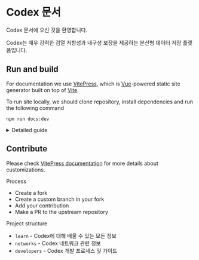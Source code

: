 # Codex 문서

Codex 문서에 오신 것을 환영합니다.

Codex는 매우 강력한 검열 저항성과 내구성 보장을 제공하는 분산형 데이터 저장 플랫폼입니다.


## Run and build

 For documentation we use [VitePress](https://vitepress.dev/), which is [Vue](https://vuejs.org/)-powered static site generator built on top of [Vite](https://vitejs.dev/).

 To run site locally, we should clone repository, install dependencies and run the following command
 ```shell
 npm run docs:dev
 ```

 <details>
 <summary>Detailed guide</summary>

 1. [Install](https://nodejs.org/en/download/package-manager) node 20 or [above](https://nodejs.org/en/about/previous-releases)

    Using [nvm](https://github.com/nvm-sh/nvm)
    ```shell
    # nvm
    curl -o- https://raw.githubusercontent.com/nvm-sh/nvm/v0.40.0/install.sh | bash

    # Node 22
    nvm install 22
    nvm use 22

    # Check
    node --version
    v22.6.0
    ```

 2. Clone repository
    ```shell
    git clone https://github.com/codex-storage/codex-docs
    cd codex-docs
    ```

 3. Install dependencies
    ```shell
    npm install
    ```

 4. Start a local dev server with instant hot updates
    ```shell
    # Local
    npm run docs:dev

    # Expose
    npm run docs:dev -- --host
    ```

 5. [Build the site](https://vitepress.dev/guide/deploy)
    ```shell
    npm run docs:build

    # .vitepress/dist
    ```
 </details>


## Contribute

 Please check [VitePress documentation](https://vitepress.dev/) for more details about customizations.

 Process
 - Create a fork
 - Create a custom branch in your fork
 - Add your contribution
 - Make a PR to the upstream repository

 Project structure
 - `learn` - Codex에 대해 배울 수 있는 모든 정보
 - `networks` - Codex 네트워크 관련 정보
 - `developers` - Codex 개발 프로세스 및 가이드
